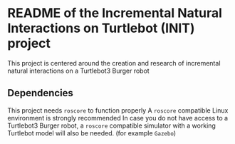# README of the Incremental Natural Interactions on Turtlebot (INIT) project #

This project is centered around the creation and research of incremental natural interactions on a Turtlebot3 Burger robot

## Dependencies

This project needs `roscore` to function properly
A `roscore` compatible Linux environment is strongly recommended
In case you do not have access to a Turtlebot3 Burger robot, a `roscore` compatible simulator with a working Turtlebot model will also be needed.
(for example `Gazebo`)
